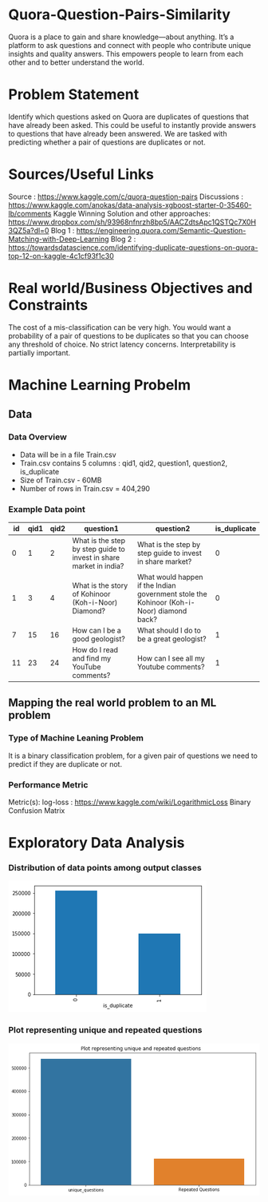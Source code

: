 # Quora-Question-Pairs-Similarity
Quora is a place to gain and share knowledge—about anything. It’s a platform to ask questions and connect with people who contribute unique insights and quality answers. This empowers people to learn from each other and to better understand the world.

# Problem Statement

Identify which questions asked on Quora are duplicates of questions that have already been asked.
This could be useful to instantly provide answers to questions that have already been answered.
We are tasked with predicting whether a pair of questions are duplicates or not.

# Sources/Useful Links
Source : https://www.kaggle.com/c/quora-question-pairs
Discussions : https://www.kaggle.com/anokas/data-analysis-xgboost-starter-0-35460-lb/comments
Kaggle Winning Solution and other approaches: https://www.dropbox.com/sh/93968nfnrzh8bp5/AACZdtsApc1QSTQc7X0H3QZ5a?dl=0
Blog 1 : https://engineering.quora.com/Semantic-Question-Matching-with-Deep-Learning
Blog 2 : https://towardsdatascience.com/identifying-duplicate-questions-on-quora-top-12-on-kaggle-4c1cf93f1c30

# Real world/Business Objectives and Constraints

The cost of a mis-classification can be very high.
You would want a probability of a pair of questions to be duplicates so that you can choose any threshold of choice.
No strict latency concerns.
Interpretability is partially important.


# Machine Learning Probelm
## Data
### Data Overview
- Data will be in a file Train.csv
- Train.csv contains 5 columns : qid1, qid2, question1, question2, is_duplicate
- Size of Train.csv - 60MB
- Number of rows in Train.csv = 404,290

###  Example Data point
|id|qid1|qid2|question1|question2|is_duplicate|
|--|--|--|--|--|--|
|0|1|2|What is the step by step guide to invest in share market in india?|What is the step by step guide to invest in share market?|0|
|1|3|4|What is the story of Kohinoor (Koh-i-Noor) Diamond?|What would happen if the Indian government stole the Kohinoor (Koh-i-Noor) diamond back?|0|
|7|15|16|How can I be a good geologist?|What should I do to be a great geologist?|1|
|11|23|24|How do I read and find my YouTube comments?|How can I see all my Youtube comments?|1|

## Mapping the real world problem to an ML problem
### Type of Machine Leaning Problem 
It is a binary classification problem, for a given pair of questions we need to predict if they are duplicate or not.

### Performance Metric
Metric(s):
log-loss : https://www.kaggle.com/wiki/LogarithmicLoss
Binary Confusion Matrix

# Exploratory Data Analysis
### Distribution of data points among output classes
![Img1](./img/Is_Duplicate_Distribution.png)

### Plot representing unique and repeated questions
![Img2](./img/Uniq_dupli.png)
































